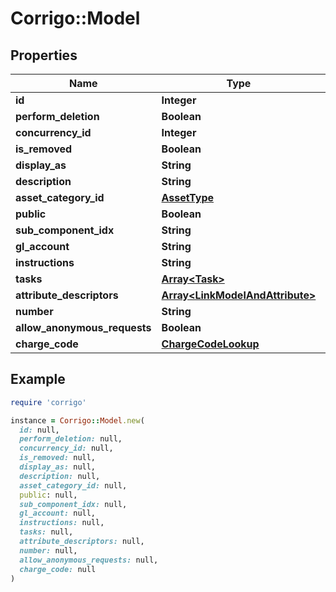 # Corrigo::Model

## Properties

| Name | Type | Description | Notes |
| ---- | ---- | ----------- | ----- |
| **id** | **Integer** |  | [optional] |
| **perform_deletion** | **Boolean** |  | [optional] |
| **concurrency_id** | **Integer** |  | [optional] |
| **is_removed** | **Boolean** |  | [optional] |
| **display_as** | **String** |  | [optional] |
| **description** | **String** |  | [optional] |
| **asset_category_id** | [**AssetType**](AssetType.md) |  | [optional] |
| **public** | **Boolean** |  | [optional] |
| **sub_component_idx** | **String** |  | [optional] |
| **gl_account** | **String** |  | [optional] |
| **instructions** | **String** |  | [optional] |
| **tasks** | [**Array&lt;Task&gt;**](Task.md) |  | [optional] |
| **attribute_descriptors** | [**Array&lt;LinkModelAndAttribute&gt;**](LinkModelAndAttribute.md) |  | [optional] |
| **number** | **String** |  | [optional] |
| **allow_anonymous_requests** | **Boolean** |  | [optional] |
| **charge_code** | [**ChargeCodeLookup**](ChargeCodeLookup.md) |  | [optional] |

## Example

```ruby
require 'corrigo'

instance = Corrigo::Model.new(
  id: null,
  perform_deletion: null,
  concurrency_id: null,
  is_removed: null,
  display_as: null,
  description: null,
  asset_category_id: null,
  public: null,
  sub_component_idx: null,
  gl_account: null,
  instructions: null,
  tasks: null,
  attribute_descriptors: null,
  number: null,
  allow_anonymous_requests: null,
  charge_code: null
)
```

